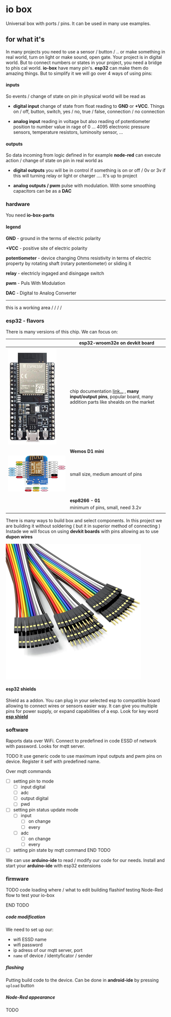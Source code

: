 # io box

Universal box with ports / pins. It can be used in many use examples.





## for what it's

In many projects you need to use a sensor / button / ..  or make something in real world, turn on light or make sound, open gate. Your project is in digital world. But to connect numbers or states in your project, you need a bridge to phis cal world. **io-box** have many pin's. **esp32** can make them do amazing things. But to simplify it we will go over 4 ways of using pins:

#### inputs

So events / change of state on pin in physical world will be read as

- **digital input**
    change of state from float reading to **GND** or **+VCC**.
    Things on / off, button, switch, yes / no, true / false, connection / no connection

- **analog input**
    reading in voltage but also reading of potentiometer position to number value in rage of 0 ... 4095
    electronic pressure sensors, temperature resistors, luminosity sensor, ...

#### outputs

So data incoming from logic defined in for example **node-red** can execute action / change of state on pin in real world as

- **digital outputs**
    you will be in control if something is on or off / 0v or 3v 
    if this will turning relay or light or charger .... It's up to project

- **analog outputs / pwm**
    pulse with modulation. With some smoothing capacitors can be as a **DAC** 





### hardware

You need **io-box-parts**





#### legend

**GND** - ground in the terms of electric polarity

**+VCC** - positive site of electric polarity

**potentiometer** - device changing Ohms resistivity in terms of electric property by rotating shaft (rotary potentiometer) or sliding it

**relay** - electricly ingaged and disingage switch

**pwm** - Puls With Modulation

**DAC** - Digital to Analog Converter

















---



this is a working area \/    \/      \/      \/







### esp32 - flavors

There is many versions of this chip. We can focus on:

|                                                                            | esp32-wroom32e on devkit board                                                                                                                                                      |
| -------------------------------------------------------------------------- | ----------------------------------------------------------------------------------------------------------------------------------------------------------------------------------- |
| <img title="" src="./assets/ESP32-DevKitC-32E_SPL.jpg" alt="" width="153"> | chip documentation [link...](./xdocs/esp32-wroom-32e_esp32-wroom-32ue_datasheet_en.pdf) , **many input/output pins**, popular board, many addition parts like shealds on the market |
|                                                                            |                                                                                                                                                                                     |
|                                                                            | **Wemos D1 mini**                                                                                                                                                                   |
| ![](./assets/espWeMos_pinout.jpg)                                          | small size, medium amount of pins                                                                                                                                                   |
|                                                                            |                                                                                                                                                                                     |
|                                                                            |                                                                                                                                                                                     |
|                                                                            | **esp8266 - 01**                                                                                                                                                                    |
|                                                                            | minimum of pins, small, need 3.2v                                                                                                                                                   |
|                                                                            |                                                                                                                                                                                     |

There is many ways to build box and select components. In this project we are building it without soldering ( but it in superior method of connecting ) Instade we will focus on using **devkit boards** with pins allowing as to use **dupon wires**

<img title="" src="./assets/dupon_wires.jpg" alt="" width="426">

#### esp32 shields

Shield as a addon. You can plug in your selected esp to compatible board allowing to connect wires or sensors easier way. It can give you multiple pins for power supply, or expand capabilities of a esp. Look for key word **[esp shield](https://www.google.com/search?q=eps32+sheald)**

### software

Raports data over WiFi.
Connect to predefined in code ESSD of network with password.
Looks for mqtt server.

TODO
It use generic code to use maximum input outputs and pwm pins on device. 
Register it self with predefined name.

Over mqtt commands

- [ ] setting pin to mode
  - [ ] input digital
  - [ ] adc
  - [ ] output digital
  - [ ] pwd
- [ ] setting pin status update mode
  - [ ] input
    - [ ] on change
    - [ ] every
  - [ ] adc
    - [ ] on change
    - [ ] every
- [ ] setting pin state by mqtt command
  END TODO

We can use **arduino-ide** to read / modify our code for our needs.
Install and start your **arduino-ide** with esp32 extensions

### firmware

TODO
code loading
where / what to edit
building
flashinf
testing
Node-Red flow to test your io-box

END TODO

##### code modification

We need to set up our:

- wifi ESSD name
- wifi password
- ip adress of our mqtt server, port
- `name` of device / identyficator / sender

##### flashing

Putting build code to the device. Can be done in **android-ide** by pressing `upload` button 

##### Node-Red appearance

TODO
